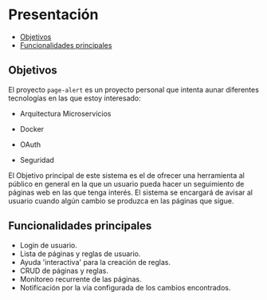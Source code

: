 # Presentación
<!--toc:start-->
- [Objetivos](#objetivos)
- [Funcionalidades principales](#funcionalidades-principales)
<!--toc:end-->

## Objetivos

El proyecto `page-alert` es un proyecto personal que intenta aunar diferentes tecnologías en las que estoy interesado:

- Arquitectura Microservicios
- Docker

- OAuth
- Seguridad

El Objetivo principal de este sistema es el de ofrecer una herramienta al público en general en la que un usuario pueda hacer un seguimiento de páginas web en las que tenga interés. El sistema se encargará de avisar al usuario cuando algún cambio se produzca en las páginas que sigue.

## Funcionalidades principales

- Login de usuario.
- Lista de páginas y reglas de usuario.
- Ayuda 'interactiva' para la creación de reglas.
- CRUD de páginas y reglas.
- Monitoreo recurrente de las páginas.
- Notificación por la vía configurada de los cambios encontrados.
